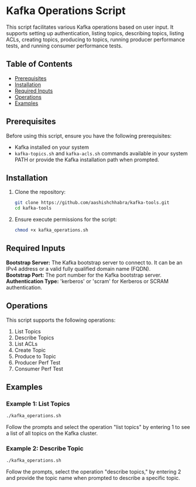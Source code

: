 # Kafka Operations Script

This script facilitates various Kafka operations based on user input. It supports setting up authentication, listing topics, describing topics, listing ACLs, creating topics, producing to topics, running producer performance tests, and running consumer performance tests.

## Table of Contents

- [Prerequisites](#prerequisites)
- [Installation](#installation)
- [Required Inputs](#required-inputs)
- [Operations](#operations)
- [Examples](#examples)

## Prerequisites

Before using this script, ensure you have the following prerequisites:

- Kafka installed on your system
- `kafka-topics.sh` and `kafka-acls.sh` commands available in your system PATH or provide the Kafka installation path when prompted.

## Installation

1. Clone the repository:

   ```bash
   git clone https://github.com/aashishchhabra/kafka-tools.git
   cd kafka-tools
2. Ensure execute permissions for the script:

   ```bash
   chmod +x kafka_operations.sh
   ```

## Required Inputs
**Bootstrap Server:** The Kafka bootstrap server to connect to. It can be an IPv4 address or a valid fully qualified domain name (FQDN).  
**Bootstrap Port:** The port number for the Kafka bootstrap server.  
**Authentication Type:** 'kerberos' or 'scram' for Kerberos or SCRAM authentication.  

## Operations
This script supports the following operations:

1. List Topics
2. Describe Topics
3. List ACLs
4. Create Topic
5. Produce to Topic
6. Producer Perf Test
7. Consumer Perf Test

## Examples
### Example 1: List Topics

   ```bash
   ./kafka_operations.sh
   ```
Follow the prompts and select the operation "list topics" by entering 1 to see a list of all topics on the Kafka cluster.

### Example 2: Describe Topic

   ```bash
   ./kafka_operations.sh
   ```
Follow the prompts, select the operation "describe topics," by entering 2 and provide the topic name when prompted to describe a specific topic.




